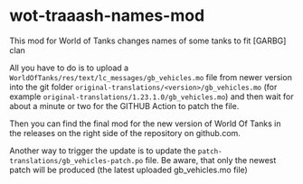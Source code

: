 # wot-traaash-names-mod
This mod for World of Tanks changes names of some tanks to fit [GARBG] clan

All you have to do is to upload a `WorldOfTanks/res/text/lc_messages/gb_vehicles.mo` file from newer version into the git folder `original-translations/<version>/gb_vehicles.mo` (for example `original-translations/1.23.1.0/gb_vehicles.mo`) and then wait for about a minute or two for the GITHUB Action to patch the file.

Then you can find the final mod for the new version of World Of Tanks in the releases on the right side of the repository on github.com.

Another way to trigger the update is to update the `patch-translations/gb_vehicles-patch.po` file. Be aware, that only the newest patch will be produced (the latest uploaded gb_vehicles.mo file)

